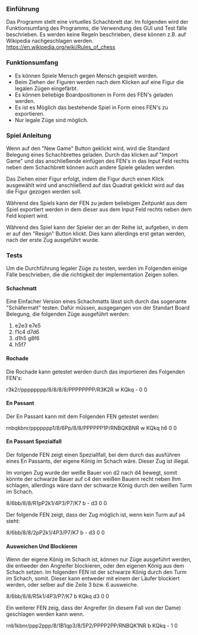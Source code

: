 ### Einführung

Das Programm stellt eine virtuelles Schachbrett dar. Im folgenden wird der Funktionsumfang des Programms, die Verwendung des GUI und Test fälle beschrieben. Es werden keine Regeln beschrieben, diese können z.B. auf Wikipedia nachgeschlagen werden. https://en.wikipedia.org/wiki/Rules_of_chess

### Funktionsumfang

- Es können Spiele Mensch gegen Mensch gespielt werden. 
- Beim Ziehen der Figuren werden nach dem Klicken auf eine Figur die legalen Zügen eingefärbt. 
- Es können beliebige Boardpositionen in Form des FEN's geladen werden. 
- Es ist es Möglich das bestehende Spiel in Form eines FEN's zu exportieren. 
- Nur legale Züge sind möglich.

### Spiel Anleitung

Wenn auf den "New Game" Button geklickt wird, wird die Standard Belegung eines Schachbrettes geladen. Durch das klicken auf "Import Game" und das anschließende einfügen des FEN's in das Input Feld rechts neben dem Schachbrett können auch andere Spiele geladen werden.

Das Ziehen einer Figur erfolgt, indem die Figur durch einen Klick ausgewählt wird und anschließend auf das Quadrat geklickt wird auf das die Figur gezogen werden soll.

Während des Spiels kann der FEN zu jedem beliebigen Zeitpunkt aus dem Spiel exportiert werden in dem dieser aus dem Input Feld rechts neben dem Feld kopiert wird.

Während des Spiel kann der Spieler der an der Reihe ist, aufgeben, in dem er auf den "Resign" Button klickt. Dies kann allerdings erst getan werden, nach der erste Zug ausgeführt wurde.

### Tests

Um die Durchführung legaler Züge zu testen, werden im Folgenden einige Fälle beschrieben, die die richtigkeit der implementation Zeigen sollen.

#### Schachmatt

Eine Einfacher Version eines Schachmatts lässt sich durch das sogenante "Schäfermatt" testen. Dafür müssen, ausgegangen von der Standart Board Belegung, die folgenden Züge ausgeführt werden:

1. e2e3 e7e5
2. f1c4 d7d6
3. d1h5 g8f6
4. h5f7

#### Rochade

Die Rochade kann getestet werden durch das importieren des Folgenden FEN's:

r3k2r/pppppppp/8/8/8/8/PPPPPPPP/R3K2R w KQkq - 0 0

#### En Passant

Der En Passant kann mit dem Folgenden FEN getestet werden:

rnbqkbnr/ppppppp1/8/6Pp/8/8/PPPPPP1P/RNBQKBNR w KQkq h6 0 0

#### En Passant Spezialfall

Der folgende FEN zeigt einen Speziallfall, bei dem durch das ausführen eines En Passants, der eigene König im Schach wäre. Dieser Zug ist illegal.

Im vorigen Zug wurde der weiße Bauer von d2 nach d4 bewegt, somit könnte der schwarze Bauer auf c4 den weißen Bauern recht neben Ihm schlagen, allerdings wäre dann der schwarze König durch den weißen Turm im Schach.

8/6bb/8/8/R1pP2k1/4P3/P7/K7 b - d3 0 0

Der folgende FEN zeigt, dass der Zug möglich ist, wenn kein Turm auf a4 steht:

8/6bb/8/8/2pP2k1/4P3/P7/K7 b - d3 0 0

#### Ausweichen Und Blockieren

Wenn der eigene König im Schach ist, können nur Züge ausgeführt werden, die entweder den Angreifer blockieren, oder den eigenen König aus dem Schach setzen. Im folgenden FEN ist der schwarze König durch den Turm im Schach, somit. Dieser kann entweder mit einem der Läufer blockiert werden, oder selber auf die Zeile 3 bzw. 6 ausweiche.

8/6bb/8/8/R5k1/4P3/P7/K7 b KQkq d3 0 0

Ein weiterer FEN zeig, dass der Angreifer (in diesem Fall von der Dame) geschlagen werden kann wenn.

rnb1kbnr/ppp2ppp/8/1B1qp3/8/5P2/PPPP2PP/RNBQK1NR b KQkq - 1 0
